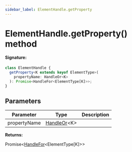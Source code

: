 ```yaml
---
sidebar_label: ElementHandle.getProperty
---
```


# ElementHandle.getProperty() method

#### Signature:

```typescript
class ElementHandle {
  getProperty<K extends keyof ElementType>(
    propertyName: HandleOr<K>
  ): Promise<HandleFor<ElementType[K]>>;
}
```

## Parameters

| Parameter    | Type                                         | Description |
| ------------ | -------------------------------------------- | ----------- |
| propertyName | [HandleOr](./puppeteer.handleor.md)&lt;K&gt; |             |

**Returns:**

Promise&lt;[HandleFor](./puppeteer.handlefor.md)&lt;ElementType\[K\]&gt;&gt;
